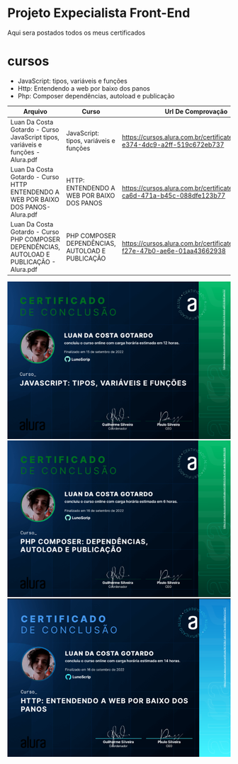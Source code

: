 # Projeto Expecialista Front-End
Aqui sera postados todos os meus certificados


# cursos
* JavaScript: tipos, variáveis e funções
* Http: Entendendo a web por baixo dos panos
* Php: Composer dependências, autoload e publicação


Arquivo | Curso | Url De Comprovação 
--- | --- | --- 
Luan Da Costa Gotardo - Curso JavaScript tipos, variáveis e funções - Alura.pdf | JavaScript: tipos, variáveis e funções | https://cursos.alura.com.br/certificate/c53c3eca-e374-4dc9-a2ff-519c672eb737 
Luan Da Costa Gotardo - Curso HTTP ENTENDENDO A WEB POR BAIXO DOS PANOS-Alura.pdf | HTTP: ENTENDENDO A WEB POR BAIXO DOS PANOS | https://cursos.alura.com.br/certificate/987408cf-ca6d-471a-b45c-088dfe123b77 
Luan Da Costa Gotardo - Curso PHP COMPOSER DEPENDÊNCIAS, AUTOLOAD E PUBLICAÇÃO - Alura.pdf|PHP COMPOSER DEPENDÊNCIAS, AUTOLOAD E PUBLICAÇÃO |https://cursos.alura.com.br/certificate/cd539893-f27e-47b0-ae6e-01aa43662938



![alt text](png/JS.png)
![alt text](png/php.png)
![alt text](png/html.png)
